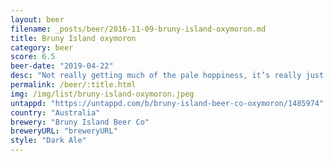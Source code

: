 ```yaml
---
layout: beer
filename: _posts/beer/2016-11-09-bruny-island-oxymoron.md
title: Bruny Island oxymoron
category: beer
score: 6.5
beer-date: "2019-04-22"
desc: "Not really getting much of the pale hoppiness, it’s really just a dark beer. As such it’s ok, but nothing exciting"
permalink: /beer/:title.html
img: /img/list/bruny-island-oxymoron.jpeg
untappd: "https://untappd.com/b/bruny-island-beer-co-oxymoron/1485974"
country: "Australia"
brewery: "Bruny Island Beer Co"
breweryURL: "breweryURL"
style: "Dark Ale"
---
```

